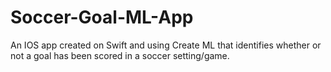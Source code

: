 # Soccer-Goal-ML-App
An IOS app created on Swift and using Create ML that identifies whether or not a goal has been scored in a soccer setting/game.
